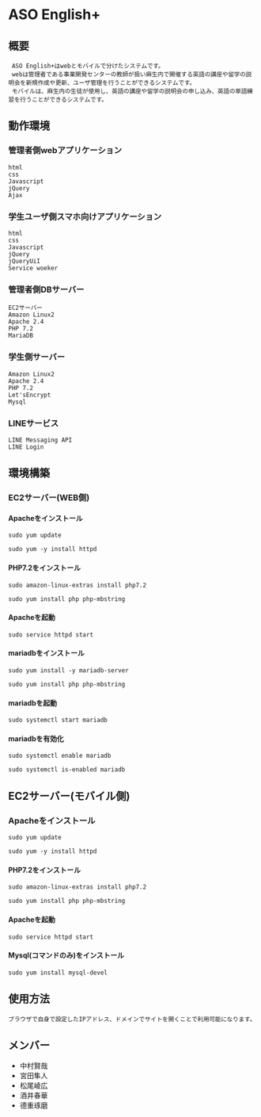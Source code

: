 # ASO English+
## 概要
```
 ASO English+はwebとモバイルで分けたシステムです。
 webは管理者である事業開発センターの教師が扱い麻生内で開催する英語の講座や留学の説明会を新規作成や更新、ユーザ管理を行うことができるシステムです。
 モバイルは、麻生内の生徒が使用し、英語の講座や留学の説明会の申し込み、英語の単語練習を行うことができるシステムです。
```
## 動作環境
### 管理者側webアプリケーション
```
html
css
Javascript
jQuery
Ajax
```
### 学生ユーザ側スマホ向けアプリケーション
```
html
css
Javascript
jQuery
jQueryUiI
Service woeker
```
### 管理者側DBサーバー
```
EC2サーバー
Amazon Linux2
Apache 2.4
PHP 7.2
MariaDB
```
### 学生側サーバー
```
Amazon Linux2
Apache 2.4
PHP 7.2
Let'sEncrypt
Mysql
```
### LINEサービス
```
LINE Messaging API
LINE Login
```
## 環境構築
### EC2サーバー(WEB側)  
#### Apacheをインストール
```   
sudo yum update

sudo yum -y install httpd    
```  
#### PHP7.2をインストール  
```
sudo amazon-linux-extras install php7.2

sudo yum install php php-mbstring
```
#### Apacheを起動
```
sudo service httpd start
```
#### mariadbをインストール  
```
sudo yum install -y mariadb-server

sudo yum install php php-mbstring
```
#### mariadbを起動
```
sudo systemctl start mariadb
```
#### mariadbを有効化
```
sudo systemctl enable mariadb

sudo systemctl is-enabled mariadb
```
## EC2サーバー(モバイル側)  
### Apacheをインストール
```   
sudo yum update

sudo yum -y install httpd    
```  

#### PHP7.2をインストール  
```
sudo amazon-linux-extras install php7.2

sudo yum install php php-mbstring
```
#### Apacheを起動
```
sudo service httpd start
```
#### Mysql(コマンドのみ)をインストール
```
sudo yum install mysql-devel
```
## 使用方法
```
ブラウザで自身で設定したIPアドレス、ドメインでサイトを開くことで利用可能になります。
```
## メンバー
- 中村賢哉
- 宮田隼人
- 松尾崚広
- 酒井春華
- 德重琢磨
